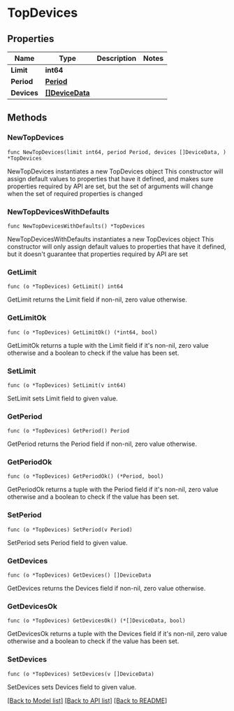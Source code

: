 # TopDevices

## Properties

Name | Type | Description | Notes
------------ | ------------- | ------------- | -------------
**Limit** | **int64** |  | 
**Period** | [**Period**](Period.md) |  | 
**Devices** | [**[]DeviceData**](DeviceData.md) |  | 

## Methods

### NewTopDevices

`func NewTopDevices(limit int64, period Period, devices []DeviceData, ) *TopDevices`

NewTopDevices instantiates a new TopDevices object
This constructor will assign default values to properties that have it defined,
and makes sure properties required by API are set, but the set of arguments
will change when the set of required properties is changed

### NewTopDevicesWithDefaults

`func NewTopDevicesWithDefaults() *TopDevices`

NewTopDevicesWithDefaults instantiates a new TopDevices object
This constructor will only assign default values to properties that have it defined,
but it doesn't guarantee that properties required by API are set

### GetLimit

`func (o *TopDevices) GetLimit() int64`

GetLimit returns the Limit field if non-nil, zero value otherwise.

### GetLimitOk

`func (o *TopDevices) GetLimitOk() (*int64, bool)`

GetLimitOk returns a tuple with the Limit field if it's non-nil, zero value otherwise
and a boolean to check if the value has been set.

### SetLimit

`func (o *TopDevices) SetLimit(v int64)`

SetLimit sets Limit field to given value.


### GetPeriod

`func (o *TopDevices) GetPeriod() Period`

GetPeriod returns the Period field if non-nil, zero value otherwise.

### GetPeriodOk

`func (o *TopDevices) GetPeriodOk() (*Period, bool)`

GetPeriodOk returns a tuple with the Period field if it's non-nil, zero value otherwise
and a boolean to check if the value has been set.

### SetPeriod

`func (o *TopDevices) SetPeriod(v Period)`

SetPeriod sets Period field to given value.


### GetDevices

`func (o *TopDevices) GetDevices() []DeviceData`

GetDevices returns the Devices field if non-nil, zero value otherwise.

### GetDevicesOk

`func (o *TopDevices) GetDevicesOk() (*[]DeviceData, bool)`

GetDevicesOk returns a tuple with the Devices field if it's non-nil, zero value otherwise
and a boolean to check if the value has been set.

### SetDevices

`func (o *TopDevices) SetDevices(v []DeviceData)`

SetDevices sets Devices field to given value.



[[Back to Model list]](../README.md#documentation-for-models) [[Back to API list]](../README.md#documentation-for-api-endpoints) [[Back to README]](../README.md)


